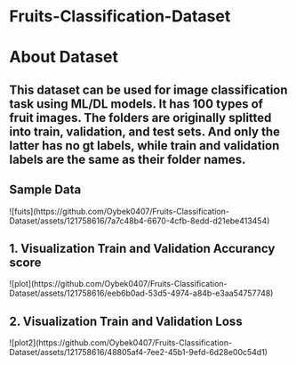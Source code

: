 <h1>Fruits-Classification-Dataset</h1> 
<h1>About Dataset </h1>
<h2>This dataset can be used for image classification task using ML/DL models. It has 100 types of fruit images. The folders are originally splitted into train, validation, and test sets. And only the latter has no gt labels, while train and validation labels are the same as their folder names.</h2>
<h2>Sample Data</h2>
![fuits](https://github.com/Oybek0407/Fruits-Classification-Dataset/assets/121758616/7a7c48b4-6670-4cfb-8edd-d21ebe413454)

<h2>1. Visualization Train and Validation Accurancy score</h2>
![plot](https://github.com/Oybek0407/Fruits-Classification-Dataset/assets/121758616/eeb6b0ad-53d5-4974-a84b-e3aa54757748)


<h2>2. Visualization Train and Validation Loss</h2>
![plot2](https://github.com/Oybek0407/Fruits-Classification-Dataset/assets/121758616/48805af4-7ee2-45b1-9efd-6d28e00c54d1)


